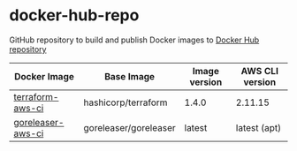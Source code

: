 # docker-hub-repo
GitHub repository to build and publish Docker images to [Docker Hub repository](https://hub.docker.com/u/georgedtriumphtech)

| Docker Image  | Base Image  | Image version  | AWS CLI version  |
| ------------- | ------------- | ------------- | ------------- |
| [terraform-aws-ci](https://hub.docker.com/repository/docker/georgedtriumphtech/terraform-aws-ci/general)  | hashicorp/terraform  | 1.4.0  | 2.11.15  |
| [goreleaser-aws-ci](https://hub.docker.com/repository/docker/georgedtriumphtech/goreleaser-aws-ci/general)  | goreleaser/goreleaser  | latest  | latest (apt)  |